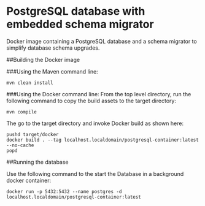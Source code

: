 # PostgreSQL database with embedded schema migrator

Docker image containing a PostgreSQL database and a schema migrator to simplify database schema upgrades.

##Building the Docker image

###Using the Maven command line:

    mvn clean install

###Using the Docker command line:
From the top level directory, run the following command to copy the build assets to the target directory:

    mvn compile

The go to the target directory and invoke Docker build as shown here:
 
    pushd target/docker
    docker build . --tag localhost.localdomain/postgresql-container:latest --no-cache    
    popd

##Running the database

Use the following command to the start the Database in a background docker container:

    docker run -p 5432:5432 --name postgres -d localhost.localdomain/postgresql-container:latest
